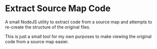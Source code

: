 # Extract Source Map Code

A small NodeJS utility to extract code from a source map and attempts to re-create the structure of the original files.

This is just a small tool for my own purposes to make viewing the original code from a source map easier.